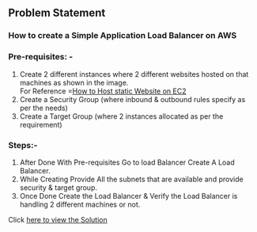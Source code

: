 ## Problem Statement 

### How to create a Simple Application Load Balancer on AWS

### Pre-requisites: -
1) Create 2 different instances where 2 different websites hosted on that machines as shown in the image.</br>
For Reference =[How to Host static Website on EC2](../Static_Website_EC2/solution_static_website_EC2.md.md)
2) Create a Security Group (where inbound & outbound rules specify as per the needs)
3) Create a Target Group (where 2 instances allocated as per the requirement)

### Steps:-
1) After Done With Pre-requisites Go to load Balancer Create A Load Balancer.
2) While Creating Provide All the subnets that are available and provide security & target group.
3) Once Done Create the Load Balancer & Verify the Load Balancer is handling 2 different machines or not.

Click [here to view the Solution](solution_lb.md)
